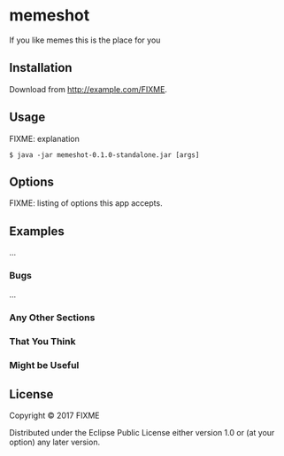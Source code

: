 # memeshot

If you like memes this is the place for you

## Installation

Download from http://example.com/FIXME.

## Usage

FIXME: explanation

    $ java -jar memeshot-0.1.0-standalone.jar [args]

## Options

FIXME: listing of options this app accepts.

## Examples

...

### Bugs

...

### Any Other Sections
### That You Think
### Might be Useful

## License

Copyright © 2017 FIXME

Distributed under the Eclipse Public License either version 1.0 or (at
your option) any later version.
